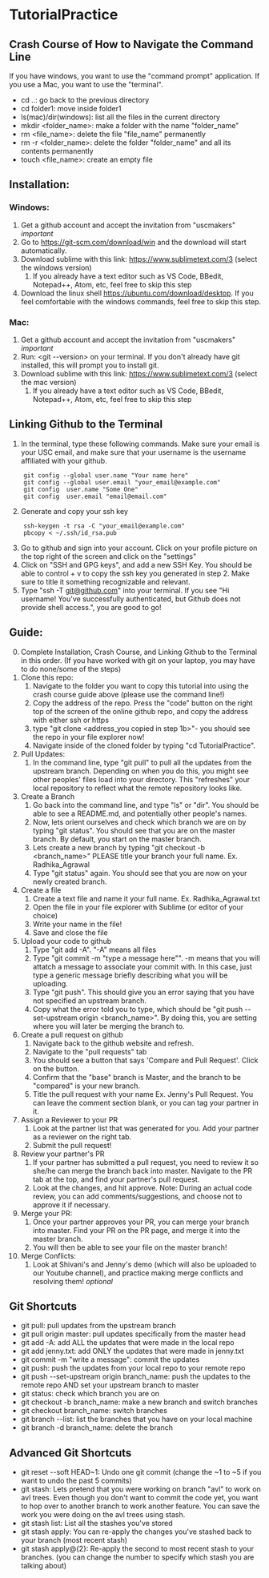 # TutorialPractice

## Crash Course of How to Navigate the Command Line 
If you have windows, you want to use the "command prompt" application. If you use a Mac, you want to use the "terminal".

- cd ..: go back to the previous directory
- cd folder1: move inside folder1
- ls(mac)/dir(windows): list all the files in the current directory
- mkdir <folder_name>: make a folder with the name "folder_name"
- rm <file_name>: delete the file "file_name" permanently
- rm -r <folder_name>: delete the folder "folder_name" and all its contents permanently
- touch <file_name>: create an empty file

## Installation:
### Windows:
1. Get a github account and accept the invitation from "uscmakers" *important*
2. Go to https://git-scm.com/download/win and the download will start automatically.
3. Download sublime with this link: https://www.sublimetext.com/3 (select the windows version)
	1. If you already have a text editor such as VS Code, BBedit, Notepad++, Atom, etc, feel free to skip this step
4. Download the linux shell https://ubuntu.com/download/desktop. If you feel comfortable with the windows commands, feel free to skip this step.


### Mac:
1. Get a github account and accept the invitation from "uscmakers" *important*
2. Run: <git --version> on your terminal. If you don't already have git installed, this will prompt you to install git.
3. Download sublime with this link: https://www.sublimetext.com/3 (select the mac version)
	1. If you already have a text editor such as VS Code, BBedit, Notepad++, Atom, etc, feel free to skip this step
	
## Linking Github to the Terminal
1.  In the terminal, type these following commands. Make sure your email is your USC email, and make sure that your username is the username affiliated with your github.
```
	git config --global user.name "Your name here"
	git config --global user.email "your_email@example.com"
	git config  user.name "Some One"
	git config  user.email "email@email.com"
```
2. Generate and copy your ssh key 
```
	ssh-keygen -t rsa -C "your_email@example.com"
	pbcopy < ~/.ssh/id_rsa.pub
```
3. Go to github and sign into your account. Click on your profile picture on the top right of the screen and click on the "settings"
4. Click on "SSH and GPG keys", and add a new SSH Key. You should be able to control + v to copy the ssh key you generated in step 2. Make sure to title it something recognizable and relevant.
5. Type "ssh -T git@github.com" into your terminal. If you see "Hi username! You've successfully authenticated, but Github does not provide shell access.", you are good to go!


## Guide:
0. Complete Installation, Crash Course, and Linking Github to the Terminal in this order. (If you have worked with git on your laptop, you may have to do none/some of the steps)
1. Clone this repo:
	1. Navigate to the folder you want to copy this tutorial into using the crash course guide above (please use the command line!)
	2. Copy the address of the repo. Press the "code" button on the right top of the screen of the online github repo, and copy the address with either ssh or https
	3. type "git clone <address_you copied in step 1b>"- you should see the repo in your file explorer now!
	4. Navigate inside of the cloned folder by typing "cd TutorialPractice".
2. Pull Updates:
	1. In the command line, type "git pull" to pull all the updates from the upstream branch. Depending on when you do this, you might see other peoples' files load into your directory. This "refreshes" your local repository to reflect what the remote repository looks like.
3. Create a Branch
	1. Go back into the command line, and type "ls" or "dir". You should be able to see a README.md, and potentially other people's names.
	2. Now, lets orient ourselves and check which branch we are on by typing "git status". You should see that you are on the master branch. By default, you start on the master branch.
	3. Lets create a new branch by typing "git checkout -b <branch_name>" PLEASE title your branch your full name. Ex. Radhika_Agrawal
	4. Type "git status" again. You should see that you are now on your newly created branch.
4. Create a file
	1. Create a text file and name it your full name. Ex. Radhika_Agrawal.txt
	2. Open the file in your file explorer with Sublime (or editor of your choice)
	3. Write your name in the file!
	4. Save and close the file
5. Upload your code to github
	1. Type "git add -A". "-A" means all files
	2. Type "git commit -m "type a message here"". -m means that you will attatch a message to associate your commit with. In this case, just type a generic message briefly describing what you will be uploading.
	3. Type "git push". This should give you an error saying that you have not specified an upstream branch. 
	4. Copy what the error told you to type, which should be "git push --set-upstream origin <branch_name>". By doing this, you are setting where you will later be merging the branch to.
6. Create a pull request on github
	1. Navigate back to the github website and refresh. 
	2. Navigate to the "pull requests" tab
	3. You should see a button that says 'Compare and Pull Request'. Click on the button.
	4. Confirm that the "base" branch is Master, and the branch to be "compared" is your new branch.
	5. Title the pull request with your name Ex. Jenny's Pull Request. You can leave the comment section blank, or you can tag your partner in it.
7. Assign a Reviewer to your PR
	1. Look at the partner list that was generated for you. Add your partner as a reviewer on the right tab.
	2. Submit the pull request! 
8. Review your partner's PR
	1. If your partner has submitted a pull request, you need to review it so she/he can merge the branch back into master. Navigate to the PR tab at the top, and find your partner's pull request. 
	2. Look at the changes, and hit approve. Note: During an actual code review, you can add comments/suggestions, and choose not to approve it if necessary.
9. Merge your PR:
	1. Once your partner approves your PR, you can merge your branch into master. Find your PR on the PR page, and merge it into the master branch.
	2. You will then be able to see your file on the master branch!
10. Merge Conflicts:
	1. Look at Shivani's and Jenny's demo (which will also be uploaded to our Youtube channel), and practice making merge conflicts and resolving them! *optional*
	
## Git Shortcuts

- git pull: pull updates from the upstream branch
- git pull origin master: pull updates specifically from the master head 
- git add -A: add ALL the updates that were made in the local repo
- git add jenny.txt: add ONLY the updates that were made in jenny.txt
- git commit -m "write a message": commit the updates
- git push: push the updates from your local repo to your remote repo
- git push --set-upstream origin branch_name: push the updates to the remote repo AND set your upstream branch to master
- git status: check which branch you are on
- git checkout -b branch_name: make a new branch and switch branches
- git checkout branch_name: switch branches
- git branch --list: list the branches that you have on your local machine
- git branch -d branch_name: delete the branch

## Advanced Git Shortcuts

- git reset --soft HEAD~1: Undo one git commit (change the ~1 to ~5 if you want to undo the past 5 commits)
- git stash: Lets pretend that you were working on branch "avl" to work on avl trees. Even though you don't want to commit the code yet, you want to hop over to another branch to work another feature. You can save the work you were doing on the avl trees using stash.
- git stash list: List all the stashes you've stored
- git stash apply: You can re-apply the changes you've stashed back to your branch (most recent stash)
- git stash apply@{2}: Re-apply the second to most recent stash to your branches. (you can change the number to specify which stash you are talking about)

